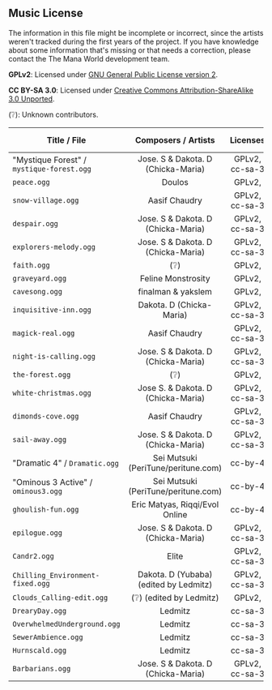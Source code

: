 ## Music License

The information in this file might be incomplete or incorrect,
since the artists weren't tracked during the first years of the project.
If you have knowledge about some information that's missing or that
needs a correction, please contact the The Mana World development team.

**GPLv2**: Licensed under [GNU General Public License version 2](
http://www.gnu.org/licenses/gpl-2.0.html).

**CC BY-SA 3.0**: Licensed under [Creative Commons Attribution-ShareAlike 3.0 Unported](
http://creativecommons.org/licenses/by-sa/3.0/).

(:grey_question:): Unknown contributors.


 Title / File | Composers / Artists | Licenses | Date Created
 ------------ |:-------------------:|:-------:|:-----------:
"Mystique Forest" / `mystique-forest.ogg`  | Jose. S & Dakota. D (Chicka-Maria)        | GPLv2, cc-sa-3           | 2013
`peace.ogg`                                | Doulos                                    | GPLv2,                   | 2004
`snow-village.ogg`                         | Aasif Chaudry                             | GPLv2, cc-sa-3           | 2008
`despair.ogg`                              | Jose. S & Dakota. D (Chicka-Maria)        | GPLv2, cc-sa-3           | (:grey_question:)
`explorers-melody.ogg`                     | Jose. S & Dakota. D (Chicka-Maria)        | GPLv2, cc-sa-3           | (:grey_question:)
`faith.ogg`                                | (:grey_question:)                         | GPLv2,                   | (:grey_question:)
`graveyard.ogg`                            | Feline Monstrosity                        | GPLv2,                   | (2009)
`cavesong.ogg`                             | finalman & yakslem                        | GPLv2,                   | (:grey_question:)
`inquisitive-inn.ogg`                      | Dakota. D (Chicka-Maria)                  | GPLv2, cc-sa-3           | (:grey_question:)
`magick-real.ogg`                          | Aasif Chaudry                             | GPLv2, cc-sa-3           | 2003
`night-is-calling.ogg`                     | Jose. S & Dakota. D (Chicka-Maria)        | GPLv2, cc-sa-3           | (:grey_question:)
`the-forest.ogg`                           | (:grey_question:)                         | GPLv2,                   | (:grey_question:)
`white-christmas.ogg`                      | Jose S. & Dakota. D (Chicka-Maria)        | GPLv2, cc-sa-3           | (:grey_question:)
`dimonds-cove.ogg`                         | Aasif Chaudry                             | GPLv2, cc-sa-3           | 2008
`sail-away.ogg`                            | Jose. S & Dakota. D (Chicka-Maria)        | GPLv2, cc-sa-3           | 2014-04-23
"Dramatic 4" / `Dramatic.ogg`              | Sei Mutsuki (PeriTune/peritune.com)       | cc-by-4                  | 2019
"Ominous 3 Active" / `ominous3.ogg`        | Sei Mutsuki (PeriTune/peritune.com)       | cc-by-4                  | (:grey_question:)
`ghoulish-fun.ogg`                         | Eric Matyas, Riqqi/Evol Online            | cc-by-4                  | 2019
`epilogue.ogg`                             | Jose. S & Dakota. D (Chicka-Maria)        | GPLv2, cc-sa-3           | 2020
`Candr2.ogg`                               | Elite                                     | GPLv2, cc-sa-3           | (:grey_question:)
`Chilling_Environment-fixed.ogg`           | Dakota. D (Yubaba) (edited by Ledmitz)    | GPLv2, cc-sa-3           | 2011
`Clouds_Calling-edit.ogg`                  | (:grey_question:) (edited by Ledmitz)     | GPLv2,                   | (:grey_question:)
`DrearyDay.ogg`                            | Ledmitz                                   | cc-sa-3                  | 2015
`OverwhelmedUnderground.ogg`               | Ledmitz                                   | cc-sa-3                  | 2015
`SewerAmbience.ogg`                        | Ledmitz                                   | cc-sa-3                  | 2018
`Hurnscald.ogg`                            | Ledmitz                                   | cc-sa-3                  | 2020
`Barbarians.ogg`                           | Jose. S & Dakota. D (Chicka-Maria)        | GPLv2, cc-sa-3           | (:grey_question:)

